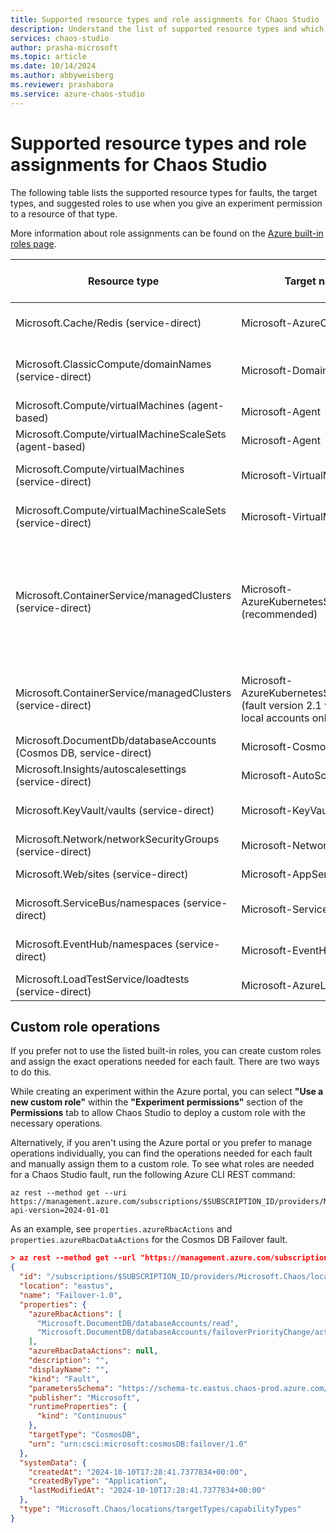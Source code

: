```yaml
---
title: Supported resource types and role assignments for Chaos Studio
description: Understand the list of supported resource types and which role assignment is needed to enable an experiment to run a fault against that resource type.
services: chaos-studio
author: prasha-microsoft
ms.topic: article
ms.date: 10/14/2024
ms.author: abbyweisberg
ms.reviewer: prashabora
ms.service: azure-chaos-studio
---
```


# Supported resource types and role assignments for Chaos Studio

The following table lists the supported resource types for faults, the target types, and suggested roles to use when you give an experiment permission to a resource of that type.

More information about role assignments can be found on the [Azure built-in roles page](/azure/role-based-access-control/built-in-roles).

| Resource type                                                    | Target name/type                          | Suggested role assignment                   |
|-------------------------------------------------------------------|--------------------------------------------|----------------------------------------------|
| Microsoft.Cache/Redis (service-direct)                           | Microsoft-AzureCacheForRedis              | [Redis Cache Contributor](/azure/role-based-access-control/built-in-roles#redis-cache-contributor)                     |
| Microsoft.ClassicCompute/domainNames (service-direct)            | Microsoft-DomainNames                     | [Classic Virtual Machine Contributor](/azure/role-based-access-control/built-in-roles#classic-virtual-machine-contributor)       |
| Microsoft.Compute/virtualMachines (agent-based)                  | Microsoft-Agent                           | [Reader](/azure/role-based-access-control/built-in-roles#reader)                                      |
| Microsoft.Compute/virtualMachineScaleSets (agent-based)          | Microsoft-Agent                           | [Reader](/azure/role-based-access-control/built-in-roles#reader)                                      |
| Microsoft.Compute/virtualMachines (service-direct)               | Microsoft-VirtualMachine                  | [Virtual Machine Contributor](/azure/role-based-access-control/built-in-roles#virtual-machine-contributor)                 |
| Microsoft.Compute/virtualMachineScaleSets (service-direct)       | Microsoft-VirtualMachineScaleSet          | [Virtual Machine Contributor](/azure/role-based-access-control/built-in-roles#virtual-machine-contributor)                 |
| Microsoft.ContainerService/managedClusters (service-direct)      | Microsoft-AzureKubernetesServiceChaosMesh (recommended)| [Azure Kubernetes Service RBAC Admin Role](/azure/role-based-access-control/built-in-roles#azure-kubernetes-service-rbac-admin-role) and [Azure Kubernetes Service Cluster User Role](/azure/role-based-access-control/built-in-roles#azure-kubernetes-service-cluster-user-role) |
| Microsoft.ContainerService/managedClusters (service-direct)      | Microsoft-AzureKubernetesServiceChaosMesh (fault version 2.1 with Kubernetes local accounts only)| [Azure Kubernetes Service Cluster Admin Role](/azure/role-based-access-control/built-in-roles#azure-kubernetes-service-cluster-admin-role) |
| Microsoft.DocumentDb/databaseAccounts (Cosmos DB, service-direct) | Microsoft-Cosmos DB                        | [Cosmos DB Operator](/azure/role-based-access-control/built-in-roles#cosmos-db-operator)                          |
| Microsoft.Insights/autoscalesettings (service-direct)            | Microsoft-AutoScaleSettings               | [Web Plan Contributor](/azure/role-based-access-control/built-in-roles#web-plan-contributor)                        |
| Microsoft.KeyVault/vaults (service-direct)                       | Microsoft-KeyVault                        | [Azure Key Vault Contributor](/azure/role-based-access-control/built-in-roles#key-vault-contributor)                       |
| Microsoft.Network/networkSecurityGroups (service-direct)         | Microsoft-NetworkSecurityGroup            | [Network Contributor](/azure/role-based-access-control/built-in-roles#network-contributor)                         |
| Microsoft.Web/sites (service-direct)                             | Microsoft-AppService                      | [Website Contributor](/azure/role-based-access-control/built-in-roles#website-contributor)                         |
| Microsoft.ServiceBus/namespaces (service-direct)                 | Microsoft-ServiceBus                      | [Azure Service Bus Data Owner](/azure/role-based-access-control/built-in-roles#azure-service-bus-data-owner)                         |
| Microsoft.EventHub/namespaces (service-direct)                   | Microsoft-EventHub                        | [Azure Event Hubs Data Owner](/azure/role-based-access-control/built-in-roles#azure-event-hubs-data-owner)                         |
| Microsoft.LoadTestService/loadtests (service-direct)             | Microsoft-AzureLoadTest                   | [Load Test Contributor](/azure/role-based-access-control/built-in-roles#load-test-contributor)                         |

## Custom role operations

If you prefer not to use the listed built-in roles, you can create custom roles and assign the exact operations needed for each fault. There are two ways to do this. 

While creating an experiment within the Azure portal, you can select **"Use a new custom role"** within the **"Experiment permissions"** section of the **Permissions** tab to allow Chaos Studio to deploy a custom role with the necessary operations.

Alternatively, if you aren't using the Azure portal or you prefer to manage operations individually, you can find the operations needed for each fault and manually assign them to a custom role. To see what roles are needed for a Chaos Studio fault, run the following Azure CLI REST command:

```azurecli-interactive
az rest --method get --uri https://management.azure.com/subscriptions/$SUBSCRIPTION_ID/providers/Microsoft.Chaos/locations/eastus/targetTypes/$TARGET_TYPE/capabilityTypes/$CAPABILITY_NAME?api-version=2024-01-01
```

As an example, see `properties.azureRbacActions` and `properties.azureRbacDataActions` for the Cosmos DB Failover fault.
```json
> az rest --method get --url "https://management.azure.com/subscriptions/$SUBSCRIPTION_ID/providers/Microsoft.Chaos/locations/eastus/targetTypes/Microsoft-CosmosDB/capabilityTypes/Failover-1.0?api-version=2024-01-01"
{
  "id": "/subscriptions/$SUBSCRIPTION_ID/providers/Microsoft.Chaos/locations/eastus/targetTypes/CosmosDB/capabilityTypes/Failover-1.0",
  "location": "eastus",
  "name": "Failover-1.0",
  "properties": {
    "azureRbacActions": [
      "Microsoft.DocumentDB/databaseAccounts/read",
      "Microsoft.DocumentDB/databaseAccounts/failoverPriorityChange/action"
    ],
    "azureRbacDataActions": null,
    "description": "",
    "displayName": "",
    "kind": "Fault",
    "parametersSchema": "https://schema-tc.eastus.chaos-prod.azure.com/targetTypes/Microsoft-CosmosDB/capabilityTypes/Failover-1.0/parametersSchema.json",
    "publisher": "Microsoft",
    "runtimeProperties": {
      "kind": "Continuous"
    },
    "targetType": "CosmosDB",
    "urn": "urn:csci:microsoft:cosmosDB:failover/1.0"
  },
  "systemData": {
    "createdAt": "2024-10-10T17:28:41.7377834+00:00",
    "createdByType": "Application",
    "lastModifiedAt": "2024-10-10T17:28:41.7377834+00:00"
  },
  "type": "Microsoft.Chaos/locations/targetTypes/capabilityTypes"
}
```
